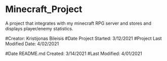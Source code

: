 # Minecraft_Project
A project that integrates with my minecraft RPG server and stores and displays player/enemy statistics. 

#Creator: Kristijonas Bileisis
#Date Project Started: 3/12/2021
#Project Last Modified Date: 4/02/2021

#Date README.md Created: 3/14/2021
#Last Modified: 4/01/2021
